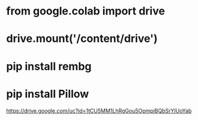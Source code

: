 # from google.colab import drive
# drive.mount('/content/drive')

# pip install rembg

# pip install Pillow

https://drive.google.com/uc?id=1tCU5MM1LhRgGou5OpmpjBQbSrYIUoYab